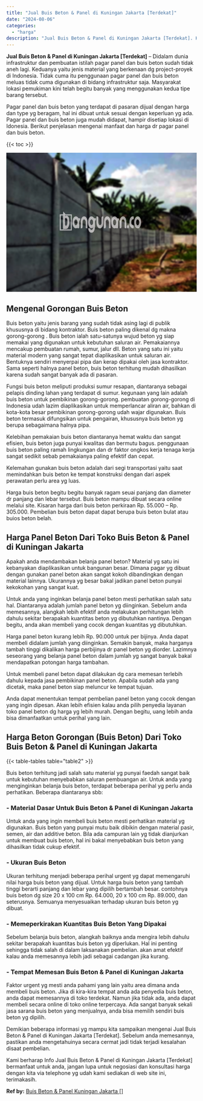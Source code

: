 ```yaml
---
title: "Jual Buis Beton & Panel di Kuningan Jakarta [Terdekat]"
date: "2024-08-06"
categories: 
  - "harga"
description: "Jual Buis Beton & Panel di Kuningan Jakarta [Terdekat]. Kami berharap Info Jual Buis Beton & Panel di Kuningan Jakarta [Terdekat] bermanfaat untuk anda, ja..."
---
```


**Jual Buis Beton & Panel di Kuningan Jakarta \[Terdekat\]** – Didalam dunia infrastruktur dan pembuatan istilah pagar panel dan buis beton sudah tidak aneh lagi. Keduanya yaitu jenis material yang berkenaan dg project-proyek di Indonesia. Tidak cuma itu penggunaan pagar panel dan buis beton meluas tidak cuma digunakan di bidang infrastruktur saja. Masyarakat lokasi pemukiman kini telah begitu banyak yang menggunakan kedua tipe barang tersebut.

Pagar panel dan buis beton yang terdapat di pasaran dijual dengan harga dan type yg beragam, hal ini dibuat untuk sesuai dengan keperluan yg ada. Pagar panel dan buis beton juga mudah didapat, hampir disetiap lokasi di Idonesia. Berikut penjelasan mengenai manfaat dan harga dr pagar panel dan buis beton.

{{< toc >}}

![Jual Buis Beton & Panel di Kuningan Jakarta [Terdekat]](/images/jual-panel-buis-beton-murah-04.png)

## Mengenal Gorongan Buis Beton

Buis beton yaitu jenis barang yang sudah tidak asing lagi di publik khususnya di bidang kontraktor. Buis beton paling dikenal dg makna gorong-gorong . Buis beton ialah satu-satunya wujud beton yg siap memakai yang digunakan untuk kebutuhan saluran air. Pemakaiannya mencakup pembuatan rumah, sumur, jalur dll. Beton yang satu ini yaitu material modern yang sangat tepat diaplikasikan untuk saluran air. Bentuknya sendiri menyerpai pipa dan kerap dipakai oleh jasa kontraktor. Sama seperti halnya panel beton, buis beton terhitung mudah dihasilkan karena sudah sangat banyak ada di pasaran.

Fungsi buis beton meliputi produksi sumur resapan, diantaranya sebagai pelapis dinding lahan yang terdapat di sumur. kegunaan yang lain adalah buis beton untuk pembikinan gorong-gorong. pembuatan gorong-gorong di Indonesia udah lazim diaplikasikan untuk memperlancar aliran air, bahkan di kota-kota besar pembikinan gorong-gorong udah wajar digunakan. Buis beton termasuk difungsikan untuk pengairan, khususnya buis beton yg berupa sebagaimana halnya pipa.

Kelebihan pemakaian buis beton diantaranya hemat waktu dan sangat efisien, buis beton juga punyai kwalitas dan bermutu bagus. penggunaan buis beton paling ramah lingkungan dan dr faktor ongkos kerja tenaga kerja sangat sedikit sebab pemakaianya paling efektif dan cepat.

Kelemahan gunakan buis beton adalah dari segi transportasi yaitu saat memindahkan buis beton ke tempat konstruksi dengan dari aspek perawatan perlu area yg luas.

Harga buis beton begitu begitu banyak ragam seuai panjang dan diameter dr panjang dan lebar tersebut. Buis beton mampu dibuat secara online melalui site. Kisaran harga dari buis beton perkiraan Rp. 55.000 – Rp. 305.000. Pembelian buis beton dapat dapat berupa buis beton bulat atau buios beton belah.

## Harga Panel Beton Dari Toko Buis Beton & Panel di Kuningan Jakarta

Apakah anda mendambakan belanja panel beton? Material yg satu ini kebanyakan diaplikasikan untuk bangunan besar. Dimana pagar yg dibuat dengan gunakan panel beton akan sangat kokoh dibandingkan dengan material lainnya. Ukurannya yg besar bakal jadikan panel beton punyai kekokohan yang sangat kuat.

Untuk anda yang inginkan belanja panel beton mesti perhatikan salah satu hal. Diantaranya adalah jumlah panel beton yg diinginkan. Sebelum anda memesannya, alangkah lebih efektif anda melakukan perhitungan lebih dahulu sekitar berapakah kuantitas beton yg dibutuhkan nantinya. Dengan begitu, anda akan membeli yang cocok dengan kuantitas yg dibutuhkan.

Harga panel beton kurang lebih Rp. 90.000 untuk per bijinya. Anda dapat membeli didalam jumlah yang diinginkan. Semakin banyak, maka harganya tambah tinggi dikalikan harga perbijinya dr panel beton yg diorder. Lazimnya seseorang yang belanja panel beton dalam jumlah yg sangat banyak bakal mendapatkan potongan harga tambahan.

Untuk membeli panel beton dapat dilakukan dg cara memesan terlebih dahulu kepada jasa pembikinan panel beton. Apabila sudah ada yang dicetak, maka panel beton siap meluncur ke tempat tujuan.

Anda dapat menentukan tempat pembelian panel beton yang cocok dengan yang ingin dipesan. Akan lebih efisien kalau anda pilih penyedia layanan toko panel beton dg harga yg lebih murah. Dengan begitu, uang lebih anda bisa dimanfaatkan untuk perihal yang lain.

## Harga Beton Gorongan (Buis Beton) Dari Toko Buis Beton & Panel di Kuningan Jakarta

{{< table-tables table="table2" >}}

Buis beton terhitung jadi salah satu material yg punyai faedah sangat baik untuk kebutuhan menyebabkan saluran pembuangan air. Untuk anda yang menginginkan belanja buis beton, terdapat beberapa perihal yg perlu anda perhatikan. Beberapa diantaranya sbb:

### \- Material Dasar Untuk Buis Beton & Panel di Kuningan Jakarta

Untuk anda yang ingin membeli buis beton mesti perhatikan material yg digunakan. Buis beton yang punyai mutu baik dibikin dengan material pasir, semen, air dan additive beton. Bila ada campuran lain yg tidak dianjurkan untuk membuat buis beton, hal ini bakal menyebabkan buis beton yang dihasilkan tidak cukup efektif.

### \- Ukuran Buis Beton

Ukuran terhitung menjadi beberapa perihal urgent yg dapat memengaruhi nilai harga buis beton yang dijual. Untuk harga buis beton yang tambah tinggi berarti panjang dan lebar yang dipilih bertambah besar. contohnya buis beton dg size 20 x 100 cm Rp. 64.000, 20 x 100 cm Rp. 89.000, dan seterusnya. Semuanya menyesuaikan terhadap ukuran buis beton yg dibuat.

### \- Memeperkirakan Kuantitas Buis Beton Yang Dipakai

Sebelum belanja buis beton, alangkah baiknya anda mengira lebih dahulu sekitar berapakah kuantitas buis beton yg diperlukan. Hal ini penting sehingga tidak salah di dalam laksanakan pembelian. akan amat efektif kalau anda memesannya lebih jadi sebagai cadangan jika kurang.

### \- Tempat Memesan Buis Beton & Panel di Kuningan Jakarta

Faktor urgent yg mesti anda pahami yang lain yaitu area dimana anda membeli buis beton. Jika di kira-kira tempat anda ada penyedia buis beton, anda dapat memesannya di toko terdekat. Namun jika tidak ada, anda dapat membeli secara online di toko online terpercaya. Ada sangat banyak sekali jasa sarana buis beton yang menjualnya, anda bisa memilih sendiri buis beton yg dipilih.

Demikian beberapa informasi yg mampu kita sampaikan mengenai Jual Buis Beton & Panel di Kuningan Jakarta \[Terdekat\]. Sebelum anda memesannya, pastikan anda mengetahuinya secara cermat jadi tidak terjadi kesalahan disaat pembelian.

Kami berharap Info Jual Buis Beton & Panel di Kuningan Jakarta \[Terdekat\] bermanfaat untuk anda, jangan lupa untuk negosiasi dan konsultasi harga dengan kita via telephone yg udah kami sediakan di web site ini, terimakasih.

**Ref by:** [Buis Beton & Panel Kuningan Jakarta []](https://id.wikipedia.org/wiki/Buis)
